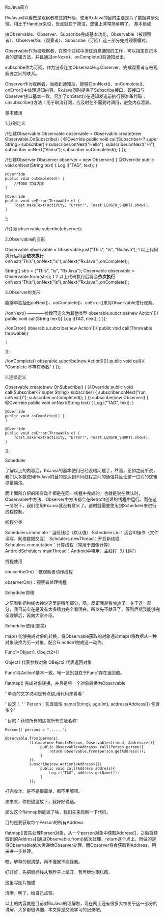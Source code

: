 RxJava简介

RxJava可以看做是观察者模式的升级，使用RxJava的目的主要是为了数据异步处理。相比于Handler来说，优点就在于简洁，逻辑上非常简单明了。
基本组成

由Observable、Observer、Subscribe完成基本功能，Observable（被观察者）、Observer/Su（观察者）、Subscribe（订阅）这三部分完成观察模式。

Observable作为被观察者，在整个过程中担任消息通知的工作，可以指定自己本身的逻辑方法，并且通过onNext()、onComplete()将通知发出。

subscribe作为订阅，作为链条连接Observable与Observer，完成观察者与被观察者之间的联系。

Observer作为观察者，当收到通知后，能够在onNext()、onComplete()、onError()中处理通知内容。RxJava同时提供了Subscribe接口，该接口与Observer接口基本一致，另加了onStart():在通知发送前执行预准备代码；unsubscribe()方法：用于取消订阅，应及时在不需要时调用，避免内存泄漏。

基本使用

1.分别定义

//创建Observable
Observable observable = Observable.create(new Observable.OnSubscribe<String>() {
    @Override
    public void call(Subscriber<? super String> subscriber) {
        subscriber.onNext("Hello");
        subscriber.onNext("Hi");
        subscriber.onNext("Aloha");
        subscriber.onCompleted();
    }
});

//创建Observer
Obaserver observer = new Observer<String>() {
    @Override
    public void onNext(String text) {
        Log.i("TAG", text);
    }

    @Override
    public void onCompleted() {
        //TODO 完成内容
    }

    @Override
    public void onError(Throwable e) {
        Toast.makeText(activity, "Error!", Toast.LENGTH_SHORT).show();
    }
};

//订阅
observable.subcribe(observer);

2.Observable的变形

Observable observable = Observable.just("This", "is", "RxJava");
1
以上代码执行后将会**依次执行**onNext(“This”),onNext(“is”),onNext(“RxJava”),onComplete();

String[] strs = {"This", "is", "RxJava"};
Observable observable = Observable.form(strs);
1
2
以上代码执行后将会**依次执行**onNext(“This”),onNext(“is”),onNext(“RxJava”),onComplete();

3.Observer的变形

能够单独抽出onNext()、onComplete()、onError()来对Observable进行观察。

//onNext()  ————参数可定义为其他类型
obserable.subcribe(new Action1<String>(){
    public void call(String next){
        Log.i(TAG, next);
    }
});

//onError()
obserable.subcribe(new Action1<Throwable>(){
    public void call(Throwable throwable){

    }
});

//onComplete()
obserable.subcribe(new Action0(){
    public void call(){
        "Complete 不存在参数"
    }
});

4.连续定义

Observable.create(new OnSubscribe<String>() {
    @Override
    public void call(Subscriber<? super String> subscriber) {
        subscriber.onNext("run onNext()");
        subscriber.onCompleted();
    }
}).subscribe(new Observer<String>() {
    @Override
    public void onNext(String text) {
        Log.i("TAG", text);
    }

    @Override
    public void onCompleted() {
    }

    @Override
    public void onError(Throwable e) {
        Toast.makeText(activity, "Error!", Toast.LENGTH_SHORT).show();
    }
});

Scheduler

了解以上的内容后，RxJava的基本使用已经没啥问题了，然而，正如之前所说，我们大多数使用RxJava的目的是达到不同线程之间的通信并且让这一过程的逻辑尽量简洁。

而上面所介绍的所有动作都是在同一线程中完成的。也就是说在默认时，Observable中方法、Observer中方法都会在Retrofit创建的线程中运行。而在这一情况下，我们使用RxJava就没有意义了。这时就需要使用到Scheduler来进行线程控制。

线程分类

Schedulers.immdiate：当前线程（默认值）
Schedulers.io：适合IO操作（文件读写、网络数据交互）
Schdulers.newThread：开启新线程
Schdulers.computation：计算线程（常用于图像计算）
AndroidSchdulers.mainThread：Android中特用，主线程（UI线程）

线程使用

sbuscribeOn()：被观察者动作线程

observerOn()：观察者处理线程

Scheduler原理

之前看到扔物线大神说这里是精华部分，嗯，反正我是看high了。关于这一部分，我目前实在是没有太多精力完全看明白，所以先不献丑了，等到后期我能够完全理解后，再向大家介绍。

Scheduler使用(变换)

map()
能够完成对象的转换。将Observable获取的对象通过map()将数据从一种对象装换为另一对象，配合Function1完成这一动作。

Func1<Object1, Obejct2>()

Object1:代表参数对象
OBejct2:代表返回对象

Func1与Action1基本一致，唯一区别就在于Func1存在返回值。

flatmap()
完成对象转换，并且是将一个对象转换为Observable

'  单调的文字说明是有点绕,用代码来看看  '

'  设定：  '
'  Person：包含属性  name(String), age(int), address(Address[])  包含多个'

'  目的：获取所有的朋友所有住址名称'

    Person[] persons = "......";

    Observable.from(persons).
               flatmap(new Func1<Person, Observable<friend, Address>>(){
                    public Observable<Address> call(Person person){
                        return Observable.from(person.getAddress());
                    }
               }).
               subscribe(new Action1<Address>(){
                    public void call(Address address){
                        Log.i("TAG", address.getName());
                    }
               });

打完收功。是不是很简单，都不用解释。

来来来，你把键盘放下，我好好说话。

那么这个flatmap到底做了啥，我们先来观察一下代码。

目的是要获取每个Person的所有Address

flatmap()首先处理Person对象，从一个person对象中获取Address[]，之后将获取到的Address[]通过Observable.from()依次处理，return这个点上，所做的是将Observable依次传递给Observer处理。而Observer将会获取到Address，用来进一步处理。

嗯，解释的很清楚，再不懂就不能怪我。

好好好，先把鼠标线从我脖子上拿开，我再给你画张图。

这里写图片描述

清晰，明了，给自己点赞。

以上的内容就是目前对RxJava的理解啦，现在网上还有很多大神关于这一部分的讲解，大多都很详细，本文算是交流学习的记录吧。
